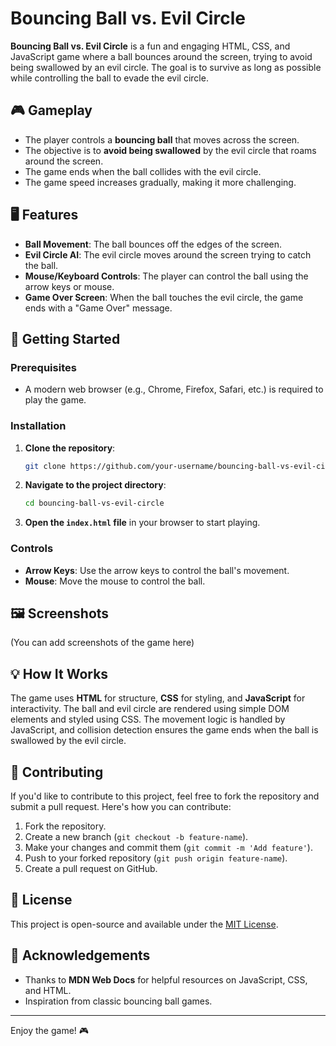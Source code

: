 # Bouncing Ball vs. Evil Circle

**Bouncing Ball vs. Evil Circle** is a fun and engaging HTML, CSS, and JavaScript game where a ball bounces around the screen, trying to avoid being swallowed by an evil circle. The goal is to survive as long as possible while controlling the ball to evade the evil circle.

## 🎮 Gameplay

- The player controls a **bouncing ball** that moves across the screen.
- The objective is to **avoid being swallowed** by the evil circle that roams around the screen.
- The game ends when the ball collides with the evil circle.
- The game speed increases gradually, making it more challenging.

## 🖥️ Features

- **Ball Movement**: The ball bounces off the edges of the screen.
- **Evil Circle AI**: The evil circle moves around the screen trying to catch the ball.
- **Mouse/Keyboard Controls**: The player can control the ball using the arrow keys or mouse.
- **Game Over Screen**: When the ball touches the evil circle, the game ends with a "Game Over" message.

## 🚀 Getting Started

### Prerequisites

- A modern web browser (e.g., Chrome, Firefox, Safari, etc.) is required to play the game.

### Installation

1. **Clone the repository**:
    ```bash
    git clone https://github.com/your-username/bouncing-ball-vs-evil-circle.git
    ```

2. **Navigate to the project directory**:
    ```bash
    cd bouncing-ball-vs-evil-circle
    ```

3. **Open the `index.html` file** in your browser to start playing.

### Controls

- **Arrow Keys**: Use the arrow keys to control the ball's movement.
- **Mouse**: Move the mouse to control the ball.

## 🖼️ Screenshots

(You can add screenshots of the game here)

## 💡 How It Works

The game uses **HTML** for structure, **CSS** for styling, and **JavaScript** for interactivity. The ball and evil circle are rendered using simple DOM elements and styled using CSS. The movement logic is handled by JavaScript, and collision detection ensures the game ends when the ball is swallowed by the evil circle.

## 📢 Contributing

If you'd like to contribute to this project, feel free to fork the repository and submit a pull request. Here's how you can contribute:

1. Fork the repository.
2. Create a new branch (`git checkout -b feature-name`).
3. Make your changes and commit them (`git commit -m 'Add feature'`).
4. Push to your forked repository (`git push origin feature-name`).
5. Create a pull request on GitHub.

## 📝 License

This project is open-source and available under the [MIT License](LICENSE).

## 🤝 Acknowledgements

- Thanks to **MDN Web Docs** for helpful resources on JavaScript, CSS, and HTML.
- Inspiration from classic bouncing ball games.

---

Enjoy the game! 🎮
